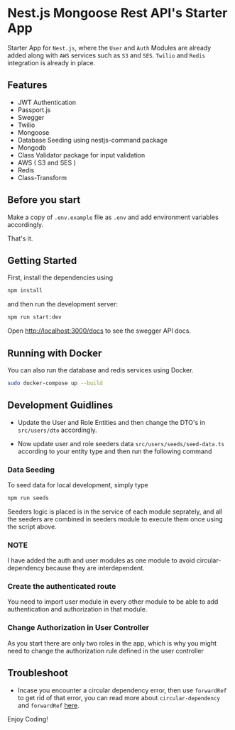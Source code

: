 # Nest.js Mongoose Rest API's Starter App

Starter App for `Nest.js`, where the `User` and `Auth` Modules are already added along with `AWS` services such as `S3` and `SES`. `Twilio` and `Redis` integration is already in place.

## Features

- JWT Authentication
- Passport.js
- Swegger
- Twilio
- Mongoose
- Database Seeding using nestjs-command package
- Mongodb
- Class Validator package for input validation
- AWS ( S3 and SES )
- Redis
- Class-Transform

## Before you start

Make a copy of `.env.example` file as `.env` and add environment variables accordingly.

That's it.

## Getting Started

First, install the dependencies using

```bash
npm install
```

and then run the development server:

```bash
npm run start:dev
```

Open [http://localhost:3000/docs](http://localhost:3000/docs) to see the swegger API docs.

## Running with Docker

You can also run the database and redis services using Docker.

```bash
sudo docker-compose up --build
```

## Development Guidlines

- Update the User and Role Entities and then change the DTO's in `src/users/dto` accordingly.

- Now update user and role seeders data `src/users/seeds/seed-data.ts` according to your entity type and then run the following command 

### Data Seeding
To seed data for local development, simply type

```bash
npm run seeds
```

Seeders logic is placed is in the service of each module seprately, and all the seeders are combined in seeders module to execute them once using the script above.

### NOTE

I have added the auth and user modules as one module to avoid circular-dependency because they are interdependent.

### Create the authenticated route

You need to import user module in every other module to be able to add authentication and authorization in that module.

### Change Authorization in User Controller
As you start there are only two roles in the app, which is why you might need to change the authorization rule defined in the user controller

## Troubleshoot
- Incase you encounter a circular dependency error, then use `forwardRef` to get rid of that error, you can read more about `circular-dependency` and `forwardRef` [here](https://docs.nestjs.com/fundamentals/circular-dependency).

Enjoy Coding!
